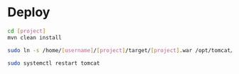 # Deploy

```sh
cd [project]
mvn clean install
```

```sh
sudo ln -s /home/[username]/[project]/target/[project].war /opt/tomcat/webapps/[project].war
```

```sh
sudo systemctl restart tomcat
```
